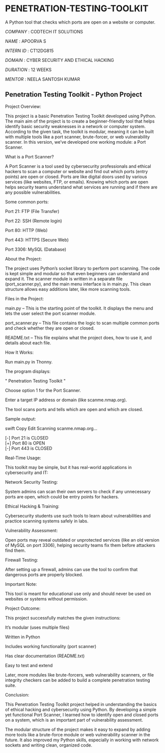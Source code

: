 # PENETRATION-TESTING-TOOLKIT

A Python tool that checks which ports are open on a website or computer.

*COMPANY* : CODTECH IT SOLUTIONS

*NAME* : APOORVA S

*INTERN ID* : CT12DG815

*DOMAIN* : CYBER SECURITY AND ETHICAL HACKING 

*DURATION* : 12 WEEKS

*MENTOR* : NEELA SANTOSH KUMAR 

## Penetration Testing Toolkit - Python Project

Project Overview:

This project is a basic Penetration Testing Toolkit developed using Python. The main aim of the project is to create a beginner-friendly tool that helps identify basic security weaknesses in a network or computer system. According to the given task, the toolkit is modular, meaning it can be built with multiple tools like a port scanner, brute-forcer, or web vulnerability scanner. In this version, we’ve developed one working module: a Port Scanner.

What is a Port Scanner?

A Port Scanner is a tool used by cybersecurity professionals and ethical hackers to scan a computer or website and find out which ports (entry points) are open or closed. Ports are like digital doors used by various services (like websites, FTP, or emails). Knowing which ports are open helps security teams understand what services are running and if there are any possible vulnerabilities.

Some common ports:

Port 21: FTP (File Transfer)

Port 22: SSH (Remote login)

Port 80: HTTP (Web)

Port 443: HTTPS (Secure Web)

Port 3306: MySQL (Database)

About the Project:

The project uses Python’s socket library to perform port scanning. The code is kept simple and modular so that even beginners can understand and expand it. The scanner module is written in a separate file (port_scanner.py), and the main menu interface is in main.py. This clean structure allows easy additions later, like more scanning tools.

Files in the Project:

main.py – This is the starting point of the toolkit. It displays the menu and lets the user select the port scanner module.

port_scanner.py – This file contains the logic to scan multiple common ports and check whether they are open or closed.

README.txt – This file explains what the project does, how to use it, and details about each file.

How It Works:

Run main.py in Thonny.

The program displays:

" Penetration Testing Toolkit "

Choose option 1 for the Port Scanner.

Enter a target IP address or domain (like scanme.nmap.org).

The tool scans ports and tells which are open and which are closed.

Sample output:

swift
Copy
Edit
Scanning scanme.nmap.org...

[-] Port 21 is CLOSED  
[+] Port 80 is OPEN  
[-] Port 443 is CLOSED

Real-Time Usage:

This toolkit may be simple, but it has real-world applications in cybersecurity and IT:

Network Security Testing:

System admins can scan their own servers to check if any unnecessary ports are open, which could be entry points for hackers.

Ethical Hacking & Training:

Cybersecurity students use such tools to learn about vulnerabilities and practice scanning systems safely in labs.

Vulnerability Assessment:

Open ports may reveal outdated or unprotected services (like an old version of MySQL on port 3306), helping security teams fix them before attackers find them.

Firewall Testing:

After setting up a firewall, admins can use the tool to confirm that dangerous ports are properly blocked.

Important Note:

This tool is meant for educational use only and should never be used on websites or systems without permission.

Project Outcome:

This project successfully matches the given instructions:

It’s modular (uses multiple files)

Written in Python

Includes working functionality (port scanner)

Has clear documentation (README.txt)

Easy to test and extend

Later, more modules like brute-forcers, web vulnerability scanners, or file integrity checkers can be added to build a complete penetration testing suite.

Conclusion:

This Penetration Testing Toolkit project helped in understanding the basics of ethical hacking and cybersecurity using Python. By developing a simple yet functional Port Scanner, I learned how to identify open and closed ports on a system, which is an important part of vulnerability assessment.

The modular structure of the project makes it easy to expand by adding more tools like a brute-force module or web vulnerability scanner in the future. It also improved my Python skills, especially in working with network sockets and writing clean, organized code.
